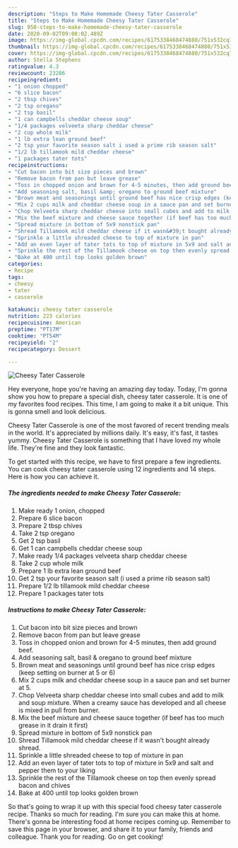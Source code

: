 ```yaml
---
description: "Steps to Make Homemade Cheesy Tater Casserole"
title: "Steps to Make Homemade Cheesy Tater Casserole"
slug: 950-steps-to-make-homemade-cheesy-tater-casserole
date: 2020-09-02T09:08:02.489Z
image: https://img-global.cpcdn.com/recipes/6175338468474880/751x532cq70/cheesy-tater-casserole-recipe-main-photo.jpg
thumbnail: https://img-global.cpcdn.com/recipes/6175338468474880/751x532cq70/cheesy-tater-casserole-recipe-main-photo.jpg
cover: https://img-global.cpcdn.com/recipes/6175338468474880/751x532cq70/cheesy-tater-casserole-recipe-main-photo.jpg
author: Stella Stephens
ratingvalue: 4.3
reviewcount: 23286
recipeingredient:
- "1 onion chopped"
- "6 slice bacon"
- "2 tbsp chives"
- "2 tsp oregano"
- "2 tsp basil"
- "1 can campbells cheddar cheese soup"
- "1/4 packages velveeta sharp cheddar cheese"
- "2 cup whole milk"
- "1 lb extra lean ground beef"
- "2 tsp your favorite season salt i used a prime rib season salt"
- "1/2 lb tillamook mild cheddar cheese"
- "1 packages tater tots"
recipeinstructions:
- "Cut bacon into bit size pieces and brown"
- "Remove bacon from pan but leave grease"
- "Toss in chopped onion and brown for 4-5 minutes, then add ground beef."
- "Add seasoning salt, basil &amp; oregano to ground beef mixture"
- "Brown meat and seasonings until ground beef has nice crisp edges (keep setting on burner at 5 or 6)"
- "Mix 2 cups milk and cheddar cheese soup in a sauce pan and set burner at 5."
- "Chop Velveeta sharp cheddar cheese into small cubes and add to milk and soup mixture. When a creamy sauce has developed and all cheese is mixed in pull from burner."
- "Mix the beef mixture and cheese sauce together (if beef has too much grease in it drain it first)"
- "Spread mixture in bottom of 5x9 nonstick pan"
- "Shread Tillamook mild cheddar cheese if it wasn&#39;t bought already shread."
- "Sprinkle a little shreaded cheese to top of mixture in pan"
- "Add an even layer of tater tots to top of mixture in 5x9 and salt and pepper them to your liking"
- "Sprinkle the rest of the Tillamook cheese on top then evenly spread bacon and chives"
- "Bake at 400 until top looks golden brown"
categories:
- Recipe
tags:
- cheesy
- tater
- casserole

katakunci: cheesy tater casserole 
nutrition: 223 calories
recipecuisine: American
preptime: "PT17M"
cooktime: "PT54M"
recipeyield: "2"
recipecategory: Dessert

---
```



![Cheesy Tater Casserole](https://img-global.cpcdn.com/recipes/6175338468474880/751x532cq70/cheesy-tater-casserole-recipe-main-photo.jpg)

Hey everyone, hope you're having an amazing day today. Today, I'm gonna show you how to prepare a special dish, cheesy tater casserole. It is one of my favorites food recipes. This time, I am going to make it a bit unique. This is gonna smell and look delicious.



Cheesy Tater Casserole is one of the most favored of recent trending meals in the world. It's appreciated by millions daily. It's easy, it's fast, it tastes yummy. Cheesy Tater Casserole is something that I have loved my whole life. They're fine and they look fantastic.


To get started with this recipe, we have to first prepare a few ingredients. You can cook cheesy tater casserole using 12 ingredients and 14 steps. Here is how you can achieve it.

<!--inarticleads1-->

##### The ingredients needed to make Cheesy Tater Casserole:

1. Make ready 1 onion, chopped
1. Prepare 6 slice bacon
1. Prepare 2 tbsp chives
1. Take 2 tsp oregano
1. Get 2 tsp basil
1. Get 1 can campbells cheddar cheese soup
1. Make ready 1/4 packages velveeta sharp cheddar cheese
1. Take 2 cup whole milk
1. Prepare 1 lb extra lean ground beef
1. Get 2 tsp your favorite season salt (i used a prime rib season salt)
1. Prepare 1/2 lb tillamook mild cheddar cheese
1. Prepare 1 packages tater tots




<!--inarticleads2-->

##### Instructions to make Cheesy Tater Casserole:

1. Cut bacon into bit size pieces and brown
1. Remove bacon from pan but leave grease
1. Toss in chopped onion and brown for 4-5 minutes, then add ground beef.
1. Add seasoning salt, basil &amp; oregano to ground beef mixture
1. Brown meat and seasonings until ground beef has nice crisp edges (keep setting on burner at 5 or 6)
1. Mix 2 cups milk and cheddar cheese soup in a sauce pan and set burner at 5.
1. Chop Velveeta sharp cheddar cheese into small cubes and add to milk and soup mixture. When a creamy sauce has developed and all cheese is mixed in pull from burner.
1. Mix the beef mixture and cheese sauce together (if beef has too much grease in it drain it first)
1. Spread mixture in bottom of 5x9 nonstick pan
1. Shread Tillamook mild cheddar cheese if it wasn&#39;t bought already shread.
1. Sprinkle a little shreaded cheese to top of mixture in pan
1. Add an even layer of tater tots to top of mixture in 5x9 and salt and pepper them to your liking
1. Sprinkle the rest of the Tillamook cheese on top then evenly spread bacon and chives
1. Bake at 400 until top looks golden brown




So that's going to wrap it up with this special food cheesy tater casserole recipe. Thanks so much for reading. I'm sure you can make this at home. There's gonna be interesting food at home recipes coming up. Remember to save this page in your browser, and share it to your family, friends and colleague. Thank you for reading. Go on get cooking!
